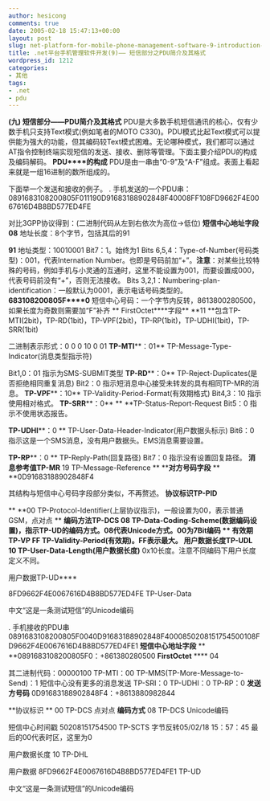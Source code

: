 ```yaml
---
author: hesicong
comments: true
date: 2005-02-18 15:47:13+00:00
layout: post
slug: net-platform-for-mobile-phone-management-software-9-introduction-and-sms-pdu-format-parts
title: .net平台手机管理软件开发(9)—— 短信部分之PDU简介及其格式
wordpress_id: 1212
categories:
- 其他
tags:
- .net
- pdu
---
```


**(九) ****短信部分——PDU****简介及其格式**
PDU是大多数手机短信通讯的核心，仅有少数手机只支持Text模式(例如笔者的MOTO C330)。PDU模式比起Text模式可以提供能为强大的功能，但其编码较Text模式困难。无论哪种模式，我们都可以通过AT指令控制终端实现短信的发送、接收、删除等管理。下面主要介绍PDU的构成及编码解码。
**PDU****的构成**
PDU是由一串由“0-9”及“A-F”组成。表面上看起来就是一组16进制的数所组成的。

下面举一个发送和接收的例子。
.  手机发送的一个PDU串：
0891683108200805F011190D91683188902848F40008FF108FD9662F4E0067616D4B8BD577ED4FE

对比3GPP协议得到：(二进制代码从左到右依次为高位->低位)
**短信中心地址字段**
**08** 地址长度：8个字节，包括其后的91

**91** 地址类型：10010001
Bit7：1。始终为1
Bits 6,5,4：Type-of-Number(号码类型)：001，代表Internation Number。也即是号码前加“+”。**注意**：对某些比较特殊的号码，例如手机与小灵通的互通时，这里不能设置为001，而要设置成000，代表号码前没有“+”，否则无法接收。
Bits 3,2,1：Numbering-plan-identification：一般默认为0001，表示电话号码类型的。
**683108200805F****0** 短信中心号码：一个字节内反转，8613800280500，如果长度为奇数则需要加“F”补齐
** FirstOctet****字段**
**11 **包含TP-MTI(2bit)，TP-RD(1bit)，TP-VPF(2bit)，TP-RP(1bit)，TP-UDHI(1bit)，TP-SRR(1bit)

二进制表示形式：0 0 0 10 0 01
**TP-MTI****：01**
TP-Message-Type-Indicator(消息类型指示符)

Bit1,0：01 指示为SMS-SUBMIT类型
**TP-RD****：0**
TP-Reject-Duplicates(是否拒绝相同重复消息)
Bit2：0 指示短消息中心接受未转发的具有相同TP-MR的消息。
**TP-VPF****：10**
TP-Validity-Period-Format(有效期格式)
Bit4,3：10 指示使用相对格式。
**TP-SRR****：0**
** **TP-Status-Report-Request
Bit5：0 指示不使用状态报告。

**TP-UDHI****：0
** TP-User-Data-Header-Indicator(用户数据头标示)
Bit6：0 指示这是一个SMS消息，没有用户数据头。EMS消息需要设置。

**TP-RP****：0
** TP-Reply-Path(回复路径)
Bit7：0 指示没有设置回复路径。
**消息参考值TP-MR**
19 TP-Message-Reference
** ****对方号码字段**
** **0D91683188902848F4

其结构与短信中心号码字段部分类似，不再赘述。
**协议****标识****TP-PID**

** **00 TP-Protocol-Identifier(上层协议指示)，一般设置为00，表示普通GSM，点对点
** ****编码方法TP-DCS**
08 TP-Data-Coding-Scheme(数据编码设置)，指示TP-UD的编码方式。08代表Unicode方式。00为7Bit编码
** ****有效期TP-VP**
FF TP-Validity-Period(有效期)。FF表示最大。
**用户数据长度TP-UDL**
10 TP-User-Data-Length(用户数据长度)****
0x10长度。注意不同编码下用户长度定义不同。

用户数据TP-UD****

8FD9662F4E0067616D4B8BD577ED4FE TP-User-Data

中文“这是一条测试短信”的Unicode编码

.  手机接收的PDU串
0891683108200805F0040D91683188902848F4000850208151754500108FD9662F4E0067616D4B8BD577ED4FE1
**短信中心地址字段**
** **0891683108200805F0：+861380280500
**FirstOctet**
**** 04

其二进制代码：00000100
TP-MTI：00
TP-MMS(TP-More-Message-to-Send)：1 短信中心没有更多的消息发送
TP-SRI：0
TP-UDHI：0
TP-RP：0
**发送方号码**
0D91683188902848F4：+8613880982844

**协议标识
** 00 TP-DCS 点对点
**编码方式**
08 TP-DCS Unicode编码


短信中心时间戳
50208151754500 TP-SCTS 字节反转05/02/18 15：57：45 最后的00代表时区，这里为0

用户数据长度
10 TP-DHL

用户数据
8FD9662F4E0067616D4B8BD577ED4FE1 TP-UD

中文“这是一条测试短信”的Unicode编码
